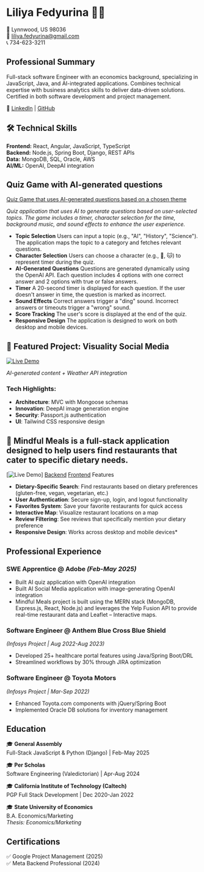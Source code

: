 # Liliya Fedyurina 👩‍💻

📍 Lynnwood, US 98036  
📧 liliya.fedyurina@gmail.com  
📞 734-623-3211  

## Professional Summary

Full-stack software Engineer with an economics background, specializing in JavaScript, Java, and AI-integrated applications. Combines technical expertise with business analytics skills to deliver data-driven solutions. Certified in both software development and project management.

🔗 [LinkedIn](https://linkedin.com/in/liliya-fed) | [GitHub](https://github.com/Liliyalexx)

## 🛠 Technical Skills

**Frontend:** React, Angular, JavaScript, TypeScript  
**Backend:** Node.js, Spring Boot, Django, REST APIs  
**Data:** MongoDB, SQL, Oracle, AWS  
**AI/ML:** OpenAI, DeepAI integration  

## Quiz Game with AI-generated questions
[Quiz Game that uses AI-generated questions based on a chosen theme](https://liliyalexx.github.io/quiz_Game/)

*Quiz application that uses AI to generate questions based on user-selected topics. The game includes a timer, character selection for the time, background music, and sound effects to enhance the user experience.*

- **Topic Selection** Users can input a topic (e.g., "AI", "History", "Science").
The application maps the topic to a category and fetches relevant questions.
- **Character Selection**
Users can choose a character (e.g., 🐶, 🐱) to represent timer during the quiz.
- **AI-Generated Questions** Questions are generated dynamically using the OpenAI API.
Each question includes 4 options with one correct answer and 2 options with true or false answers.
- **Timer** A 20-second timer is displayed for each question. If the user doesn't answer in time, the question is marked as incorrect.
- **Sound Effects** Correct answers trigger a "ding" sound. Incorrect answers or timeouts trigger a "wrong" sound.
- **Score Tracking** The user's score is displayed at the end of the quiz.
- **Responsive Design** The application is designed to work on both desktop and mobile devices.

## 🌟 Featured Project: Visuality Social Media
[![Live Demo](https://img.shields.io/badge/Live_Demo-Heroku-430098?style=flat-square)](https://social-media-visuality-6b16f66b0b08.herokuapp.com/)

*AI-generated content + Weather API integration*
### Tech Highlights:
- **Architecture**: MVC with Mongoose schemas
- **Innovation**: DeepAI image generation engine
- **Security**: Passport.js authentication
- **UI**: Tailwind CSS responsive design

## 🥗 Mindful Meals is a full-stack application designed to help users find restaurants that cater to specific dietary needs.
[![Live Demo](https://mindful-meals.netlify.app/sign-in)]
[Backend](https://github.com/Liliyalexx/Mindful-Meals-Backend)
[Frontend](https://github.com/Liliyalexx/Mindful-Meals)
Features
- **Dietary-Specific Search**: Find restaurants based on dietary preferences (gluten-free, vegan, vegetarian, etc.)
- **User Authentication**: Secure sign-up, login, and logout functionality
- **Favorites System**: Save your favorite restaurants for quick access
- **Interactive Map**: Visualize restaurant locations on a map
- **Review Filtering**: See reviews that specifically mention your dietary preference
- **Responsive Design**: Works across desktop and mobile devices*


## Professional Experience
### **SWE Apprentice** @ Adobe *(Feb-May 2025)*  
- Built AI quiz application with OpenAI integration 
- Built AI Social Media application with image-generating  OpenAI integration  
- Mindful Meals project is built using the MERN stack (MongoDB, Express.js, React, Node.js) and leverages the Yelp Fusion API to provide real-time restaurant data and Leaflet – Interactive maps.
  
### **Software Engineer** @ Anthem Blue Cross Blue Shield  
*(Infosys Project | Aug 2022-Aug 2023)*  
- Developed 25+ healthcare portal features using Java/Spring Boot/DRL  
- Streamlined workflows by 30% through JIRA optimization  

### **Software Engineer** @ Toyota Motors  
*(Infosys Project | Mar-Sep 2022)*  
- Enhanced Toyota.com components with jQuery/Spring Boot  
- Implemented Oracle DB solutions for inventory management  

## Education

🎓 **General Assembly**  
Full-Stack JavaScript & Python (Django) | Feb-May 2025  

🎓 **Per Scholas**  
Software Engineering (Valedictorian) | Apr-Aug 2024  

🎓 **California Institute of Technology (Caltech)**  
PGP Full Stack Development | Dec 2020-Jan 2022  

🎓 **State University of Economics**  
B.A. Economics/Marketing  
*Thesis: Economics/Marketing*  

## Certifications
✅ Google Project Management (2025)  
✅ Meta Backend Professional (2024)  
